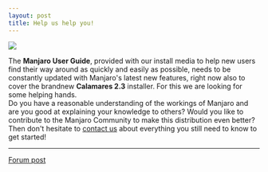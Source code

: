 ```yaml
---
layout: post
title: Help us help you!
---
```


<img src="http://manjaro.github.io/user-guide.jpg">

The **Manjaro User Guide**, provided with our install media to help new users find their way around as quickly and easily as possible, needs to be constantly updated with Manjaro's latest new features, right now also to cover the brandnew **Calamares 2.3** installer. For this we are looking for some helping hands.  
Do you have a reasonable understanding of the workings of Manjaro and are you good at explaining your knowledge to others? Would you like to contribute to the Manjaro Community to make this distribution even better? Then don't hesitate to [contact us](mailto:mailto:support@manjaro.org) about everything you still need to know to get started!

---

[Forum post](https://forum.manjaro.org/t/beginners-guide-needs-an-update/)
